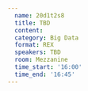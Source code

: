 ```yaml
---
  name: 20d1t2s8
  title: TBD
  content:
  category: Big Data
  format: REX
  speakers: TBD
  room: Mezzanine
  time_start: '16:00'
  time_end: '16:45'
---
```


